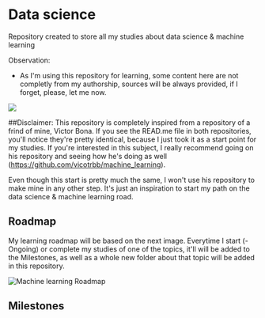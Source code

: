 # Data science
Repository created to store all my studies about data science &amp; machine learning

Observation:
  * As I'm using this repository for learning, some content here are not completly from my authorship, sources will be always provided, if I forget, please, let me now.

<img src="https://img.shields.io/github/repo-size/vitor-hugo-helmbrecht/machine_learning" style=" float:left, margin-right:10px" />

##Disclaimer:
This repository is completely inspired from a repository of a frind of mine, Victor Bona. If you see the READ.me file in both repositories, you'll notice they're pretty identical, because I just took it as a start point for my studies. If you're interested in this subject, I really recommend going on his repository and seeing how he's doing as well (https://github.com/vicotrbb/machine_learning).

Even though this start is pretty much the same, I won't use his repository to make mine in any other step. It's just an inspiration to start my path on the data science &amp; machine learning road.

## Roadmap

My learning roadmap will be based on the next image.
Everytime I start (- Ongoing) or complete my studies of one of the topics, it'll will be added to the Milestones, as well as a whole new folder about that topic will be added in this repository.

![Machine learning Roadmap](https://miro.medium.com/max/2796/0*QYxNNYh6W9jO1b_-.png)


## Milestones
